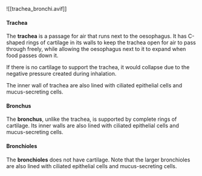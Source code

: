 ![[trachea_bronchi.avif]]
#### Trachea
The **trachea** is a passage for air that runs next to the oesophagus. It has C-shaped rings of cartilage in its walls to keep the trachea open for air to pass through freely, while allowing the oesophagus next to it to expand when food passes down it.

If there is no cartilage to support the trachea, it would collapse due to the negative pressure created during inhalation.

The inner wall of trachea are also lined with ciliated epithelial cells and mucus-secreting cells.

#### Bronchus
The **bronchus**, unlike the trachea, is supported by complete rings of cartilage. Its inner walls are also lined with ciliated epithelial cells and mucus-secreting cells.

#### Bronchioles
The **bronchioles** does not have cartilage. Note that the larger bronchioles are also lined with ciliated epithelial cells and mucus-secreting cells.

